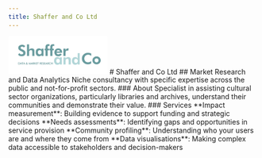 ```yaml
---
title: Shaffer and Co Ltd
---
```

<img src="Logo-Shaffer Co.png" alt="Shaffer and Co Logo" width="200">
# Shaffer and Co Ltd
## Market Research and Data Analytics
Niche consultancy with specific expertise across the public and not-for-profit sectors.
### About
Specialist in assisting cultural sector organizations, particularly libraries and archives, understand their communities and demonstrate their value.
### Services
**Impact measurement**: Building evidence to support funding and strategic decisions  
**Needs assessments**: Identifying gaps and opportunities in service provision  
**Community profiling**: Understanding who your users are and where they come from  
**Data visualisations**: Making complex data accessible to stakeholders and decision-makers  
